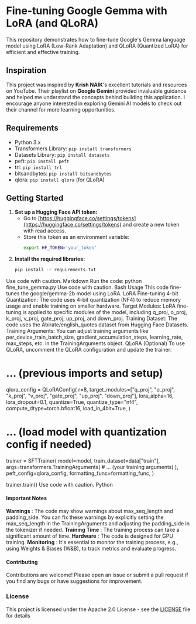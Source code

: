# Fine-tuning Google Gemma with LoRA (and QLoRA)

This repository demonstrates how to fine-tune Google's Gemma language model using LoRA (Low-Rank Adaptation) and QLoRA (Quantized LoRA) for efficient and effective training.

## Inspiration

This project was inspired by **Krish NAIK**'s excellent tutorials and resources on YouTube. Their playlist on **Google Gemini** provided invaluable guidance and helped me understand the concepts behind building this application. I encourage anyone interested in exploring Gemini AI models to check out their channel for more learning opportunities.

## Requirements

* Python 3.x
* Transformers Library: `pip install transformers`
* Datasets Library: `pip install datasets`
* peft: `pip install peft`
* trl: `pip install trl`
* bitsandbytes: `pip install bitsandbytes`
* qlora: `pip install qlora` (for QLoRA)

## Getting Started

1. **Set up a Hugging Face API token:**
   * Go to [https://huggingface.co/settings/tokens](https://huggingface.co/settings/tokens) and create a new token with read access.
   * Store this token as an environment variable:
     ```bash
     export HF_TOKEN='your_token' 
     ```
2. **Install the required libraries:**
   ```bash
   pip install -r requirements.txt
Use code with caution.
Markdown
Run the code:
python fine_tune_gemma.py
Use code with caution.
Bash
Usage
This code fine-tunes the google/gemma-2b model using LoRA.
LoRA Fine-tuning
4-bit Quantization: The code uses 4-bit quantization (NF4) to reduce memory usage and enable training on smaller hardware.
Target Modules: LoRA fine-tuning is applied to specific modules of the model, including q_proj, o_proj, k_proj, v_proj, gate_proj, up_proj, and down_proj.
Training Dataset: The code uses the Abirate/english_quotes dataset from Hugging Face Datasets.
Training Arguments: You can adjust training arguments like per_device_train_batch_size, gradient_accumulation_steps, learning_rate, max_steps, etc. in the TrainingArguments object.
QLoRA (Optional)
To use QLoRA, uncomment the QLoRA configuration and update the trainer:
# ... (previous imports and setup)

qlora_config = QLoRAConfig(
    r=8,
    target_modules=["q_proj", "o_proj", "k_proj", "v_proj",
                    "gate_proj", "up_proj", "down_proj"],
    lora_alpha=16,
    lora_dropout=0.1,
    quantize=True,
    quantize_type="nf4",
    compute_dtype=torch.bfloat16,
    load_in_4bit=True,
)

# ... (load model with quantization config if needed)

trainer = SFTTrainer(
    model=model,
    train_dataset=data["train"],
    args=transformers.TrainingArguments(
        # ... (your training arguments)
    ),
    peft_config=qlora_config,
    formatting_func=formatting_func,
)

trainer.train()
Use code with caution.
Python

#### Important Notes
**Warnings** : The code may show warnings about max_seq_length and padding_side. You can fix these warnings by explicitly setting the max_seq_length in the TrainingArguments and adjusting the padding_side in the tokenizer if needed.
**Training Time** : The training process can take a significant amount of time.
**Hardware** : The code is designed for GPU training.
**Monitoring** : It's essential to monitor the training process, e.g., using Weights & Biases (W&B), to track metrics and evaluate progress.


#### Contributing
Contributions are welcome! Please open an issue or submit a pull request if you find any bugs or have suggestions for improvement.

### License
This project is licensed under the Apache 2.0 License - see the [LICENSE](LICENSE) file for details